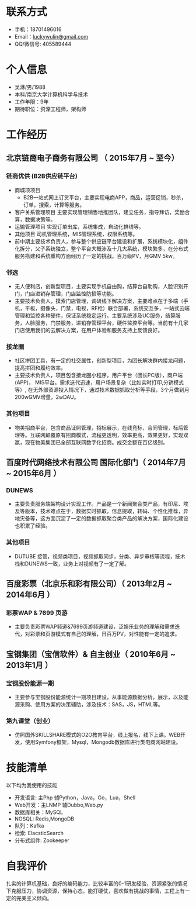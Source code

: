 
# 联系方式

- 手机：18701496016
- Email：luckywulin@gmail.com
- QQ/微信号: 405589444

# 个人信息

 - 吴淋/男/1988 
 - 本科/南京大学计算机科学与技术
 - 工作年限：9年
 - 期待职位：资深工程师，架构师

# 工作经历

## 北京链商电子商务有限公司 （ 2015年7月 ~ 至今）
 
### 链商优供 (B2B供应链平台) 
- 商城项项目
   - B2B一站式网上订货平台，主要实现电商APP，商品，运营促销，秒杀，订单，搜索，计算等服务。
- 客户关系管理项目 主要实现管理销售地推团队，建立任务，指导拜访，奖励合算，数据决策等。
- 运输管理项目 实现订单出库，系统集成，自动化排线等。
- 其他项目 司机管理系统，MIS管理系统，权限系统等。
- 前中期主要技术负责人，参与整个供应链平台建设和扩展，系统模块化，组件化拆分，父子系统独立，整个平台大概涉及十几大系统，模块繁多，在分布式服务搭建和系统重构方面经历了一定的挑战。百万级PV，月GMV 5kw。

### 邻选
- 无人便利店，创新型项目，主要实现手机自由购，结算台自助购，人脸识别开门，门店进销存管理，门店监控防损等功能。
- 主要技术负责人，摸索门店管理，调研线下解决方案，主要难点在于多端（手机，平板，摄像头，门禁，电视，RF枪）联合部署，系统交互多，一站式云端管理和监控各种硬件，保证系统稳定运行。主要系统涉及UC服务，结算服务，人脸服务，门禁服务，进销存管理平台，硬件监控平台等。当前有十几家门店使用我们的云解决方案，在用户体验和服务支持上反馈良好。

### 接龙圈
- 社区拼团工具，有一定的社交属性，创新型项目，为团长解决群内接龙问题，提高拼团和履约效率。
- 主要技术负责人，项目包含接龙圈小程序，用户平台（团长PC版），商户端(APP)， MIS平台。需求迭代迅速，用户场景复杂（比如实时打印,分销模式等）, 在无外部资源投入情况下，通过技术数据抓取分析等手段，3个月做到月200wGMV增量，2wDAU。

### 其他项目
- 物美招商平台，包含商品证照管理，招标展示，在线竞标，合同管理，标后管理等。互联网颠覆原有招商模式，流程更透明，效率更高，效果更好，实现双赢，现在物美集团已全部互联网数字化招商。成交金额在百亿级别。
  
## 百度时代网络技术有限公司 国际化部门（ 2014年7月 ~ 2015年6月 ）

### DUNEWS 
- 主要负责服务端架构设计实现工作。产品是一个新闻聚合类产品，有印尼、埃及等版本，技术难点在于，数据实时抓取，信息提取，转码、个性化推荐，异地灾备等，这方面沉淀了一定的数据抓取聚合类产品的解决方案，国际化建设也积累了经验。

### 其他项目
- DUTUBE 接管，视频类项目，视频抓取同步，分类、异步审核等流程，技术栈和DUNEWS一致，业务上对视频有了一定了解。
  
## 百度彩票（北京乐和彩有限公司）（ 2013年2月 ~ 2014年6月 ）

### 彩票WAP & 7699 页游
- 主要负责彩票WAP频道&7699页游频道建设，泛娱乐业务的理解和需求迭代，对彩票和页游模式有自己的理解，日百万PV，对性能有一定的追求。
 
## 宝钢集团（宝信软件）& 自主创业（ 2010年6月 ~ 2013年1月 ）

### 宝钢股份能源一期
- 主要参与宝钢股份能源统计一期项目建设，从事能源数据分析，展示，以及能源采购、使用方案的决策辅助，涉及技术：SAS，JS，HTML等。

### 第九课堂（创业）
- 仿照国外SKILLSHARE模式的O2O教育平台，线上报名，线下上课。WEB开发，使用Symfony框架，Mysql，Mongodb数据库进行类电商网站建设。

# 技能清单
以下均为我使用的技能

- 开发语言: 主Php 辅Python，Java，Go，Lua，Shell
- Web开发：主LNMP 辅Dubbo,Web.py
- 数据库相关：MySQL
- NOSQL: Redis,MongoDB
- 队列：Kafka
- 检索: ElacsticSearch 
- 分布式组件: Zookeeper

# 自我评价
扎实的计算机基础，良好的编码能力，比较丰富的0-1研发经验，资源紧张的情况下克服压力，协调资源，保持心态，能打硬仗，喜欢做有挑战的事情，工程上有一定的完美主义倾向。
